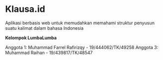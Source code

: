 # Klausa.id

Aplikasi berbasis web untuk memudahkan memahami struktur penyusun suatu kalimat dalam bahasa Indonesia

**Kelompok LumbaLumba**

Anggota 1: Muhammad Farrel Rafirizqy - 19/444062/TK/49258
Anggota 3: Muhammad Raihan - 19/439817/TK/48547
